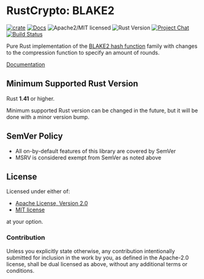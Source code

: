 # RustCrypto: BLAKE2

[![crate][crate-image]][crate-link]
[![Docs][docs-image]][docs-link]
![Apache2/MIT licensed][license-image]
![Rust Version][rustc-image]
[![Project Chat][chat-image]][chat-link]
[![Build Status][build-image]][build-link]

Pure Rust implementation of the [BLAKE2 hash function][1] family with changes to
the compression function to specify an amount of rounds.

[Documentation][docs-link]

## Minimum Supported Rust Version

Rust **1.41** or higher.

Minimum supported Rust version can be changed in the future, but it will be
done with a minor version bump.

## SemVer Policy

- All on-by-default features of this library are covered by SemVer
- MSRV is considered exempt from SemVer as noted above

## License

Licensed under either of:

 * [Apache License, Version 2.0](http://www.apache.org/licenses/LICENSE-2.0)
 * [MIT license](http://opensource.org/licenses/MIT)

at your option.

### Contribution

Unless you explicitly state otherwise, any contribution intentionally submitted
for inclusion in the work by you, as defined in the Apache-2.0 license, shall be
dual licensed as above, without any additional terms or conditions.

[//]: # (badges)

[crate-image]: https://img.shields.io/crates/v/blake2.svg
[crate-link]: https://crates.io/crates/blake2
[docs-image]: https://docs.rs/blake2/badge.svg
[docs-link]: https://docs.rs/blake2/
[license-image]: https://img.shields.io/badge/license-Apache2.0/MIT-blue.svg
[chat-image]: https://img.shields.io/badge/zulip-join_chat-blue.svg
[chat-link]: https://rustcrypto.zulipchat.com/#narrow/stream/260041-hashes
[rustc-image]: https://img.shields.io/badge/rustc-1.41+-blue.svg
[build-image]: https://github.com/RustCrypto/hashes/workflows/blake2/badge.svg?branch=master
[build-link]: https://github.com/RustCrypto/hashes/actions?query=workflow%3Ablake2

[//]: # (general links)

[1]: https://blake2.net/
